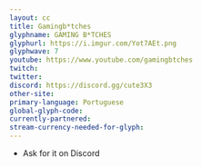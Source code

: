 ```yaml
---
layout: cc
title: Gamingb*tches
glyphname: GAMING B*TCHES
glyphurl: https://i.imgur.com/Yot7AEt.png
glyphwave: 7
youtube: https://www.youtube.com/gamingbtches
twitch: 
twitter: 
discord: https://discord.gg/cute3X3
other-site: 
primary-language: Portuguese
global-glyph-code: 
currently-partnered: 
stream-currency-needed-for-glyph: 
---
```

* Ask for it on Discord
